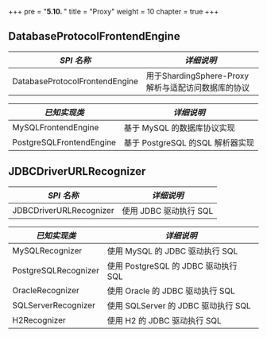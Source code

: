 +++
pre = "<b>5.10. </b>"
title = "Proxy"
weight = 10
chapter = true
+++

## DatabaseProtocolFrontendEngine

| *SPI 名称*                       | *详细说明*                                      |
| ------------------------------- | ---------------------------------------------- |
| DatabaseProtocolFrontendEngine  | 用于ShardingSphere-Proxy解析与适配访问数据库的协议 |

| *已知实现类*              | *详细说明*                                      |
| ------------------------ | ---------------------------------------------- |
| MySQLFrontendEngine      | 基于 MySQL 的数据库协议实现                      |
| PostgreSQLFrontendEngine | 基于 PostgreSQL 的SQL 解析器实现                 |

## JDBCDriverURLRecognizer

| *SPI 名称*               | *详细说明*                           |
| ----------------------- | ------------------------------------ |
| JDBCDriverURLRecognizer | 使用 JDBC 驱动执行 SQL                |

| *已知实现类*             | *详细说明*                           |
| ----------------------- | ----------------------------------- |
| MySQLRecognizer         |  使用 MySQL 的 JDBC 驱动执行 SQL      |
| PostgreSQLRecognizer    |  使用 PostgreSQL 的 JDBC 驱动执行 SQL |
| OracleRecognizer        |  使用 Oracle 的 JDBC 驱动执行 SQL     |
| SQLServerRecognizer     |  使用 SQLServer 的 JDBC 驱动执行 SQL  |
| H2Recognizer            |  使用 H2 的 JDBC 驱动执行 SQL         |
